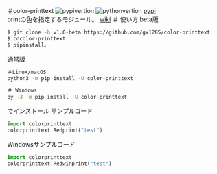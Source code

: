 ＃color-printtext
![pypivertion](https://img.shields.io/pypi/v/color-printtext.svg)
![pythonvertion](https://img.shields.io/pypi/pyversions/color-printtext.svg)
[pypi](https://pypi.org/project/color-printtext/)  
printの色を指定するモジュール。
[wiki](https://github.com/gx1285/color-printtext/wiki)
＃ 使い方
beta版
```sh
$ git clone -b v1.0-beta https://github.com/gx1285/color-printtext
$ cdcolor-printtext
$ pipinstall。
```
通常版
```sh
＃Linux/macOS
python3 -m pip install -U color-printtext

＃ Windows
py -3 -m pip install -U color-printtext
```
でインストール
サンプルコード
```py
import colorprinttext
colorprinttext.Redprint("test")
```
Windowsサンプルコード
```py
import colorprinttext
colorprinttext.Redwinprint("test")
```
